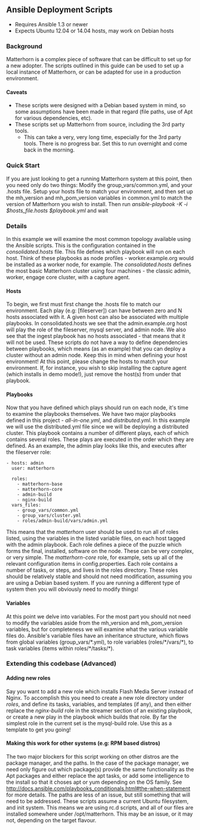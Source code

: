 ## Ansible Deployment Scripts

* Requires Ansible 1.3 or newer
* Expects Ubuntu 12.04 or 14.04 hosts, may work on Debian hosts

### Background

Matterhorn is a complex piece of software that can be difficult to set up for a new adopter.  The scripts outlined in this guide can be used to set up a local instance of Matterhorn, or can be adapted for use in a production environment.

#### Caveats
* These scripts were designed with a Debian based system in mind, so some assumptions have been made in that regard (file paths, use of Apt for various dependencies, etc).
* These scripts set up Matterhorn from source, including the 3rd party tools.
    * This can take a very, very long time, especially for the 3rd party tools.  There is no progress bar.  Set this to run overnight and come back in the morning.

### Quick Start

If you are just looking to get a running Matterhorn system at this point, then you need only do two things:  Modify the group\_vars/common.yml, and your .hosts file.  Setup your hosts file to match your environment, and then set up the mh\_version and mh\_pom\_version variables in common.yml to match the version of Matterhorn you wish to install.  Then run _ansible-playbook -K -i $hosts_file.hosts $playbook.yml_ and wait

### Details

In this example we will examine the most common topology available using the Ansible scripts.  This is the configuration contained in the _consolidated.hosts_ file.  This file defines which playbook will run on each host.  Think of these playbooks as node profiles - worker.example.org would be installed as a worker node, for example.  The _consolidated.hosts_ defines the most basic Matterhorn cluster using four machines - the classic admin, worker, engage core cluster, with a capture agent.

#### Hosts

To begin, we first must first change the .hosts file to match our environment.  Each play (e.g: [fileserver]) can have between zero and N hosts associated with it.  A given host can also be associated with multiple playbooks.  In consolidated.hosts we see that the admin.example.org host will play the role of the fileserver, mysql server, and admin node.  We also see that the ingest playbook has no hosts associated - that means that it will not be used.  These scripts do not have a way to define dependencies between playbooks, which means (as an example) that you can deploy a cluster without an admin node.  Keep this in mind when defining your host environment!  At this point, please change the hosts to match your environment.  If, for instance, you wish to skip installing the capture agent (which installs in demo mode!), just remove the host(s) from under that playbook.

#### Playbooks

Now that you have defined which plays should run on each node, it's time to examine the playbooks themselves.  We have two major playbooks defined in this project - _all-in-one.yml_, and _distributed.yml_.  In this example we will use the distributed.yml file since we will be deploying a distributed cluster.  This playbook contains a number of different plays, each of which contains several roles.  These plays are executed in the order which they are defined.  As an example, the admin play looks like this, and executes after the fileserver role:

    - hosts: admin
      user: matterhorn
    
      roles:
        - matterhorn-base
        - matterhorn-core
        - admin-build
        - nginx-build
      vars_files:
        - group_vars/common.yml
        - group_vars/cluster.yml
        - roles/admin-build/vars/admin.yml


This means that the _matterhorn_ user should be used to run all of roles listed, using the variables in the listed variable files, on each host tagged with the admin playbook.  Each role defines a piece of the puzzle which forms the final, installed, software on the node.  These can be very complex, or very simple.  The _matterhorn-core_ role, for example, sets up all of the relevant configuration items in config.properties.  Each role contains a number of tasks, or steps, and lives in the roles directory.  These roles should be relatively stable and should not need modification, assuming you are using a Debian based system.  If you are running a different type of system then you will obviously need to modify things!

#### Variables

At this point we delve into variables.  For the most part you should not need to modify the variables aside from the mh\_version and mh\_pom\_version variables, but for completeness we will examine what the various variable files do.  Ansible's variable files have an inheritance structure, which flows from global variables (group\_vars/\*.yml), to role variables (roles/\*/vars/\*), to task variables (items within roles/\*/tasks/\*).

### Extending this codebase (Advanced)

#### Adding new roles

Say you want to add a new role which installs Flash Media Server instead of Nginx.  To accomplish this you need to create a new role directory under _roles_, and define its tasks, variables, and templates (if any), and then either replace the _nginx-build_ role in the streamer section of an existing playbook, or create a new play in the playbook which builds that role.  By far the simplest role in the current set is the mysql-build role.  Use this as a template to get you going!

#### Making this work for other systems (e.g: RPM based distros)

The two major blockers for this script working on other distros are the package manager, and the paths.  In the case of the package manager, we need only figure out which package(s) provide the same functionality as the Apt packages and either replace the apt tasks, or add some intelligence to the install so that it choses apt or yum depending on the OS family.  See http://docs.ansible.com/playbooks_conditionals.html#the-when-statement for more details.  The paths are less of an issue, but still something that will need to be addressed.  These scripts assume a current Ubuntu filesystem, and init system.  This means we are using rc.d scripts, and all of our files are installed somewhere under /opt/matterhorn.  This may be an issue, or it may not, depending on the target flavour.
